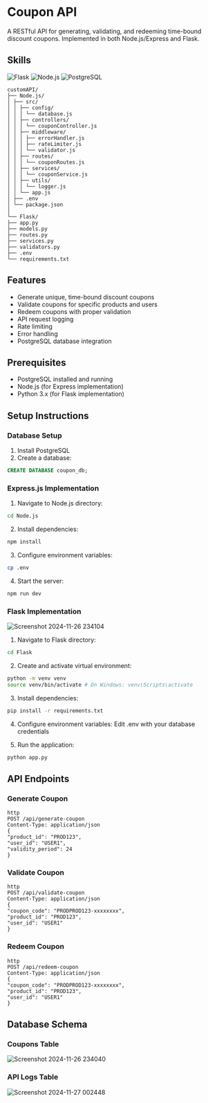 # Coupon API
A RESTful API for generating, validating, and redeeming time-bound discount coupons. Implemented in both Node.js/Express and Flask.

## Skills
<img src="https://img.shields.io/badge/Flask-3776AB?style=flat-square&logo=Flask&logoColor=white" alt="Flask"> <img src="https://img.shields.io/badge/NodeJS-3776AB?style=flat-square&logo=Flask&logoColor=white" alt="Node.js"> <img src="https://img.shields.io/badge/Flask-3776AB?style=flat-square&logo=PostgreSQL&logoColor=white" alt="PostgreSQL">

```
customAPI/
├── Node.js/
│ ├── src/
│ │ ├── config/
│ │ │ └── database.js
│ │ ├── controllers/
│ │ │ └── couponController.js
│ │ ├── middleware/
│ │ │ ├── errorHandler.js
│ │ │ ├── rateLimiter.js
│ │ │ └── validator.js
│ │ ├── routes/
│ │ │ └── couponRoutes.js
│ │ ├── services/
│ │ │ └── couponService.js
│ │ ├── utils/
│ │ │ └── logger.js
│ │ └── app.js
│ ├── .env
│ └── package.json
│
└── Flask/
├── app.py
├── models.py
├── routes.py
├── services.py
├── validators.py
├── .env
└── requirements.txt
```

## Features

- Generate unique, time-bound discount coupons
- Validate coupons for specific products and users
- Redeem coupons with proper validation
- API request logging
- Rate limiting
- Error handling
- PostgreSQL database integration

## Prerequisites

- PostgreSQL installed and running
- Node.js (for Express implementation)
- Python 3.x (for Flask implementation)

## Setup Instructions

### Database Setup

1. Install PostgreSQL
2. Create a database:
```sql
CREATE DATABASE coupon_db;
```

### Express.js Implementation

1. Navigate to Node.js directory:
```bash
cd Node.js
```

2. Install dependencies:
```bash
npm install
```

3. Configure environment variables:
```bash
cp .env
```

4. Start the server:
```bash
npm run dev
```

### Flask Implementation
![Screenshot 2024-11-26 234104](https://github.com/user-attachments/assets/f9330a70-688d-435c-8fce-1b1a89d5b19e)

1. Navigate to Flask directory:
```bash
cd Flask
```

2. Create and activate virtual environment:
```bash
python -m venv venv
source venv/bin/activate # On Windows: venv\Scripts\activate
```

3. Install dependencies:
```bash
pip install -r requirements.txt
```

4. Configure environment variables:
Edit .env with your database credentials

5. Run the application:
```bash
python app.py
```

## API Endpoints

### Generate Coupon
```
http
POST /api/generate-coupon
Content-Type: application/json
{
"product_id": "PROD123",
"user_id": "USER1",
"validity_period": 24
}
```

### Validate Coupon
```
http
POST /api/validate-coupon
Content-Type: application/json
{
"coupon_code": "PRODPROD123-xxxxxxxx",
"product_id": "PROD123",
"user_id": "USER1"
}
```

### Redeem Coupon
```
http
POST /api/redeem-coupon
Content-Type: application/json
{
"coupon_code": "PRODPROD123-xxxxxxxx",
"product_id": "PROD123",
"user_id": "USER1"
}
```

## Database Schema

### Coupons Table
![Screenshot 2024-11-26 234040](https://github.com/user-attachments/assets/4536abdd-152c-40fb-8acb-d1d334a0b87a)

### API Logs Table
![Screenshot 2024-11-27 002448](https://github.com/user-attachments/assets/0799c796-d67f-46bc-88f7-19792869a5ba)
